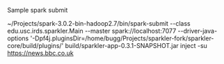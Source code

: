 Sample spark submit

 ~/Projects/spark-3.0.2-bin-hadoop2.7/bin/spark-submit --class edu.usc.irds.sparkler.Main --master spark://localhost:7077 --driver-java-options '-Dpf4j.pluginsDir=/home/bugg/Projects/sparkler-fork/sparkler-core/build/plugins/' build/sparkler-app-0.3.1-SNAPSHOT.jar inject -su https://news.bbc.co.uk

